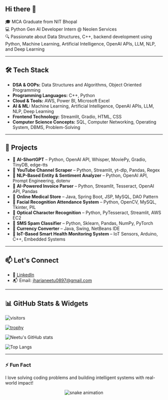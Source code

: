 ## Hi there 👋

🎓 MCA Graduate from NIT Bhopal  
💻 Python Gen AI Developer Intern @ Neolen Services  
🔍 Passionate about Data Structures, C++, backend development using Python, Machine Learning, Artificial Intelligence, OpenAI APIs, LLM, NLP, and Deep Learning

---

## 🛠️ Tech Stack

- **DSA & OOPs:** Data Structures and Algorithms, Object Oriented Programming  
- **Programming Languages:** C++, Python  
- **Cloud & Tools:** AWS, Power BI, Microsoft Excel  
- **AI & ML:** Machine Learning, Artificial Intelligence, OpenAI APIs, LLM, NLP, Deep Learning  
- **Frontend Technology:** Streamlit, Gradio, HTML, CSS  
- **Computer Science Concepts:** SQL, Computer Networking, Operating System, DBMS, Problem-Solving  

---

## 🚀 Projects

- 🔹 **AI-ShortGPT** – Python, OpenAI API, Whisper, MoviePy, Gradio, TinyDB, edge-tts  
- 🔹 **YouTube Channel Scraper** – Python, Streamlit, yt-dlp, Pandas, Regex  
- 🔹 **NLP-Based Entity & Sentiment Analyzer** – Python, OpenAI API, Prompt Engineering, dotenv  
- 🔹 **AI-Powered Invoice Parser** – Python, Streamlit, Tesseract, OpenAI API, Pandas  
- 🔹 **Online Medical Store** – Java, Spring Boot, JSP, MySQL, DAO Pattern  
- 🔹 **Facial Recognition Attendance System** – Python, OpenCV, MySQL, Tkinter, PIL  
- 🔹 **Optical Character Recognition** – Python, PyTesseract, Streamlit, AWS EC2  
- 🔹 **SMS Spam Classifier** – Python, Sklearn, Pandas, NumPy, PyTorch  
- 🔹 **Currency Converter** – Java, Swing, NetBeans IDE  
- 🔹 **IoT-Based Smart Health Monitoring System** – IoT Sensors, Arduino, C++, Embedded Systems


---

## 📫 Let's Connect

- 🔗 [LinkedIn](https://www.linkedin.com/in/neetu-jharia/)
- 📬 Email: jharianeetu0897@gmail.com

---

## 📊 GitHub Stats & Widgets

![visitors](https://visitor-badge.laobi.icu/badge?page_id=jharianeetu.jharianeetu)

[![trophy](https://github-profile-trophy.vercel.app/?username=jharianeetu&theme=onedark)](https://github.com/ryo-ma/github-profile-trophy)

![Neetu's GitHub stats](https://github-readme-stats.vercel.app/api?username=jharianeetu&show_icons=true&theme=radical)

![Top Langs](https://github-readme-stats.vercel.app/api/top-langs/?username=jharianeetu&layout=compact&theme=radical)


---

### ⚡ Fun Fact

I love solving coding problems and building intelligent systems with real-world impact!


<p align="center">
  <img src="https://github.com/jharianeetu/jharianeetu/blob/output/github-contribution-grid-snake.svg" alt="snake animation" />
</p>

